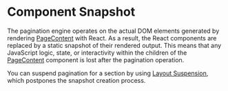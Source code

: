 # Component Snapshot

The pagination engine operates on the actual DOM elements generated by rendering [PageContent](/02-React/01-quick-start.md#pagecontent) with React.
As a result, the React components are replaced by a static snapshot of their rendered output.
This means that any JavaScript logic, state, or interactivity within the children of the [PageContent](/02-React/01-quick-start.md#pagecontent)
component is lost after the pagination operation.

You can suspend pagination for a section by using [Layout Suspension](/02-React/06-section-suspension.md), which postpones the snapshot creation process.

